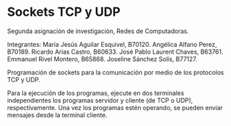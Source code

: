 # Sockets TCP y UDP

Segunda asignación de investigación, Redes de Computadoras.

Integrantes:
María Jesús Aguilar Esquivel, B70120.
Angélica Alfano Perez, B70189.
Ricardo Arias Castro, B60633.
José Pablo Laurent Chaves, B63761.
Emmanuel Rivel Montero, B65868.
Joseline Sánchez Solís, B77127.

Programación de sockets para la comunicación por medio de los protocolos TCP y UDP.

Para la ejecución de los programas, ejecute en dos terminales independientes los programas servidor y cliente (de TCP o UDP), respectivamente. Una vez los programas estén operando, se pueden enviar mensajes desde la terminal cliente.
